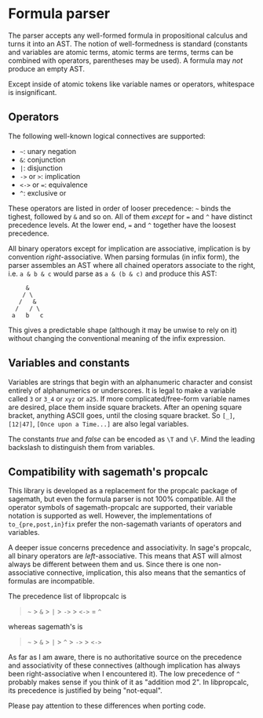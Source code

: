 # Formula parser

The parser accepts any well-formed formula in propositional calculus and
turns it into an AST. The notion of well-formedness is standard (constants
and variables are atomic terms, atomic terms are terms, terms can be
combined with operators, parentheses may be used). A formula may *not*
produce an empty AST.

Except inside of atomic tokens like variable names or operators, whitespace
is insignificant.

## Operators

The following well-known logical connectives are supported:

- `~`: unary negation
- `&`: conjunction
- `|`: disjunction
- `->` or `>`: implication
- `<->` or `=`: equivalence
- `^`: exclusive or

These operators are listed in order of looser precedence: `~` binds the
tighest, followed by `&` and so on. All of them *except* for `=` and `^`
have distinct precedence levels. At the lower end, `=` and `^` together
have the loosest precedence.

All binary operators except for implication are associative, implication
is by convention *right*-associative.  When parsing formulas (in infix
form), the parser assembles an AST where all chained operators associate
to the right, i.e. `a & b & c` would parse as `a & (b & c)` and produce
this AST:

         &
        / \
       /   &
      /   / \
     a   b   c

This gives a predictable shape (although it may be unwise to rely on it)
without changing the conventional meaning of the infix expression.

## Variables and constants

Variables are strings that begin with an alphanumeric character and consist
entirely of alphanumerics or underscores. It is legal to make a variable
called `3` or `3_4` or `xyz` or `a25`. If more complicated/free-form variable
names are desired, place them inside square brackets. After an opening
square bracket, anything ASCII goes, until the closing square bracket.
So `[_]`, `[12|47]`, `[Once upon a Time...]` are also legal variables.

The constants *true* and *false* can be encoded as `\T` and `\F`.
Mind the leading backslash to distinguish them from variables.

## Compatibility with sagemath's propcalc

This library is developed as a replacement for the propcalc package of
sagemath, but even the formula parser is not 100% compatible. All the
operator symbols of sagemath-propcalc are supported, their variable notation
is supported as well. However, the implementations of `to_{pre,post,in}fix`
prefer the non-sagemath variants of operators and variables.

A deeper issue concerns precedence and associativity. In sage's propcalc,
all binary operators are *left*-associative. This means that AST will
almost always be different between them and us. Since there is one
non-associative connective, implication, this also means that the
semantics of formulas are incompatible.

The precedence list of libpropcalc is

> `~`  >  `&`  >  `|`  >  `->`  >  `<->` = `^`

whereas sagemath's is

> `~`  >  `&`  >  `|`  >  `^`  > `->`  >  `<->`

As far as I am aware, there is no authoritative source on the precedence
and associativity of these connectives (although implication has always
been right-associative when I encountered it). The low precedence of `^`
probably makes sense if you think of it as "addition mod 2". In libpropcalc,
its precedence is justified by being "not-equal".

Please pay attention to these differences when porting code.
